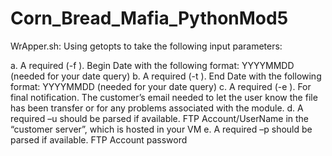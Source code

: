 # Corn_Bread_Mafia_PythonMod5


WrApper.sh:
  Using getopts to take the following input parameters:

  a. A required (-f <BegDate>). Begin Date with the following format: YYYYMMDD
  (needed for your date query)
  b. A required (-t <EndDate>). End Date with the following format: YYYYMMDD
  (needed for your date query)
  c. A required (-e <email>). For final notification. The customer’s email needed to let
  the user know the file has been transfer or for any problems associated with the
  module.
  d. A required –u <user> should be parsed if available. FTP Account/UserName in
  the “customer server”, which is hosted in your VM
  e. A required –p <passwd> should be parsed if available. FTP Account password
